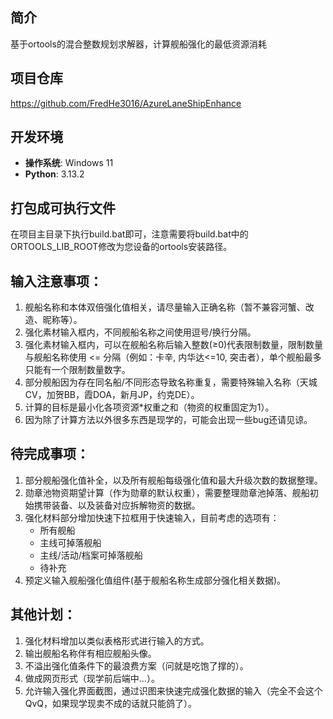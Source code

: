 
## 简介
基于ortools的混合整数规划求解器，计算舰船强化的最低资源消耗

## 项目仓库
https://github.com/FredHe3016/AzureLaneShipEnhance

## 开发环境
- **操作系统**: Windows 11
- **Python**: 3.13.2

## 打包成可执行文件
在项目主目录下执行build.bat即可，注意需要将build.bat中的ORTOOLS_LIB_ROOT修改为您设备的ortools安装路径。

## 输入注意事项：
1. 舰船名称和本体双倍强化值相关，请尽量输入正确名称（暂不兼容河蟹、改造、昵称等）。
2. 强化素材输入框内，不同舰船名称之间使用逗号/换行分隔。
3. 强化素材输入框内，可以在舰船名称后输入整数(≥0)代表限制数量，限制数量与舰船名称使用 <= 分隔（例如：卡辛, 内华达<=10, 突击者），单个舰船最多只能有一个限制数量数字。
4. 部分舰船因为存在同名船/不同形态导致名称重复，需要特殊输入名称（天城CV，加贺BB，霞DOA，新月JP，约克DE）。
5. 计算的目标是最小化各项资源*权重之和（物资的权重固定为1）。
6. 因为除了计算方法以外很多东西是现学的，可能会出现一些bug还请见谅。

## 待完成事项：
1. 部分舰船强化值补全，以及所有舰船每级强化值和最大升级次数的数据整理。
2. 勋章池物资期望计算（作为勋章的默认权重），需要整理勋章池掉落、舰船初始携带装备、以及装备对应拆解物资的数据。
3. 强化材料部分增加快速下拉框用于快速输入，目前考虑的选项有：
    - 所有舰船
    - 主线可掉落舰船
    - 主线/活动/档案可掉落舰船
    - 待补充
4. 预定义输入舰船强化值组件(基于舰船名称生成部分强化相关数据)。

## 其他计划：
1. 强化材料增加以类似表格形式进行输入的方式。
2. 输出舰船名称伴有相应舰船头像。
3. 不溢出强化值条件下的最浪费方案（问就是吃饱了撑的）。
4. 做成网页形式（现学前后端中...）。
5. 允许输入强化界面截图，通过识图来快速完成强化数据的输入（完全不会这个QvQ，如果现学现卖不成的话就只能鸽了）。